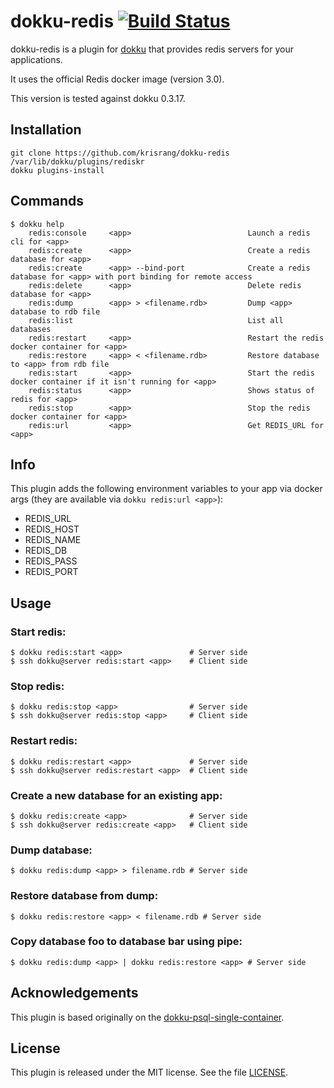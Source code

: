 dokku-redis [![Build Status](https://travis-ci.org/krisrang/dokku-redis.svg?branch=master)](https://travis-ci.org/krisrang/dokku-redis)
================

dokku-redis is a plugin for [dokku][dokku] that provides redis servers for your applications.

It uses the official Redis docker image (version 3.0).

This version is tested against dokku 0.3.17.

## Installation

```
git clone https://github.com/krisrang/dokku-redis /var/lib/dokku/plugins/rediskr
dokku plugins-install
```


## Commands
```
$ dokku help
    redis:console     <app>                          Launch a redis cli for <app>
    redis:create      <app>                          Create a redis database for <app>
    redis:create      <app> --bind-port              Create a redis database for <app> with port binding for remote access
    redis:delete      <app>                          Delete redis database for <app>
    redis:dump        <app> > <filename.rdb>         Dump <app> database to rdb file
    redis:list                                       List all databases
    redis:restart     <app>                          Restart the redis docker container for <app>
    redis:restore     <app> < <filename.rdb>         Restore database to <app> from rdb file
    redis:start       <app>                          Start the redis docker container if it isn't running for <app>
    redis:status      <app>                          Shows status of redis for <app>
    redis:stop        <app>                          Stop the redis docker container for <app>
    redis:url         <app>                          Get REDIS_URL for <app>
```

## Info
This plugin adds the following environment variables to your app via docker args (they are available via `dokku redis:url <app>`):

* REDIS\_URL
* REDIS\_HOST
* REDIS\_NAME
* REDIS\_DB
* REDIS\_PASS
* REDIS\_PORT

## Usage

### Start redis:
```
$ dokku redis:start <app>               # Server side
$ ssh dokku@server redis:start <app>    # Client side
```

### Stop redis:
```
$ dokku redis:stop <app>                # Server side
$ ssh dokku@server redis:stop <app>     # Client side
```

### Restart redis:
```
$ dokku redis:restart <app>             # Server side
$ ssh dokku@server redis:restart <app>  # Client side
```

### Create a new database for an existing app:
```
$ dokku redis:create <app>              # Server side
$ ssh dokku@server redis:create <app>   # Client side
```

### Dump database:
```
$ dokku redis:dump <app> > filename.rdb # Server side
```

### Restore database from dump:
```
$ dokku redis:restore <app> < filename.rdb # Server side
```

### Copy database foo to database bar using pipe:
```
$ dokku redis:dump <app> | dokku redis:restore <app> # Server side
```

## Acknowledgements

This plugin is based originally on the [dokku-psql-single-container](https://github.com/Flink/dokku-psql-single-container).

## License

This plugin is released under the MIT license. See the file [LICENSE](LICENSE).

[dokku]: https://github.com/progrium/dokku
